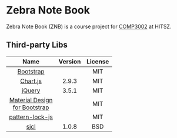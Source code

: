 # Zebra Note Book
Zebra Note Book (ZNB) is a course project for [COMP3002](http://liaoqing.me/comp3002.html) at HITSZ.


## Third-party Libs
|Name|Version|License|
|:-:|:-:|:-:|
|[Bootstrap](https://getbootstrap.com)||MIT|
|[Chart.js](https://github.com/chartjs/Chart.js)|2.9.3|MIT|
|[jQuery](https://github.com/jquery/jquery)|3.5.1|MIT|
|[Material Design<br/>for Bootstrap](https://mdbootstrap.com)||MIT|
|[pattern-lock-js](https://github.com/tympanix/pattern-lock-js)||MIT|
|[sjcl](https://github.com/bitwiseshiftleft/sjcl)|1.0.8|BSD|
